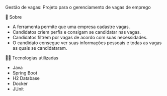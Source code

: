 Gestão de vagas:
Projeto para o gerenciamento de vagas de emprego

📗 Sobre
- A ferramenta permite que uma empresa cadastre vagas.
- Candidatos criem perfis e consigam se candidatar nas vagas.
- Candidatos filtrem por vagas de acordo com suas necessidades.
- O candidato consegue ver suas informações pessoais e todas as vagas as quais se candidataram.

🧑‍💻 Tecnologias utilizadas
- Java
- Spring Boot
- H2 Database
- Docker
- JUnit
